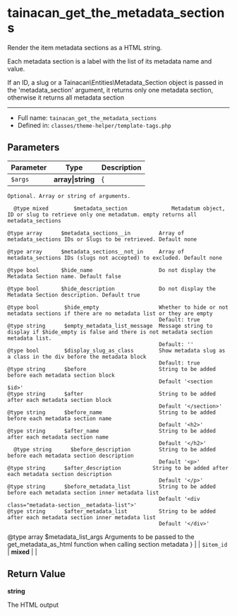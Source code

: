 # tainacan_get_the_metadata_sections


Render the item metadata sections as a HTML string.

Each metadata section is a label with the list of its metadata name and value.

If an ID, a slug or a Tainacan\Entities\Metadata_Section object is passed in the 'metadata_section' argument, it returns only one metadata section, otherwise
it returns all metadata section

***

* Full name: `tainacan_get_the_metadata_sections`
* Defined in: `classes/theme-helper/template-tags.php`

## Parameters

| Parameter  | Type              | Description                                                                                                                                                                                                                                                                                                                                                                                                                                                                                                                                                                                                                                                                                                                                                                                                                                                                                                                                                                                                                                                                                                                                                                                                                                                                                                                                                                                                                                                                                                                                                                                                                                                                                                                                                                                                                                                                                                                                                                                                                                                                                                                                                                                                                                                                                                                                                                                                                                                                                                                                                                                                                                                                                                                                                                                                                                                                             |
|------------|-------------------|-----------------------------------------------------------------------------------------------------------------------------------------------------------------------------------------------------------------------------------------------------------------------------------------------------------------------------------------------------------------------------------------------------------------------------------------------------------------------------------------------------------------------------------------------------------------------------------------------------------------------------------------------------------------------------------------------------------------------------------------------------------------------------------------------------------------------------------------------------------------------------------------------------------------------------------------------------------------------------------------------------------------------------------------------------------------------------------------------------------------------------------------------------------------------------------------------------------------------------------------------------------------------------------------------------------------------------------------------------------------------------------------------------------------------------------------------------------------------------------------------------------------------------------------------------------------------------------------------------------------------------------------------------------------------------------------------------------------------------------------------------------------------------------------------------------------------------------------------------------------------------------------------------------------------------------------------------------------------------------------------------------------------------------------------------------------------------------------------------------------------------------------------------------------------------------------------------------------------------------------------------------------------------------------------------------------------------------------------------------------------------------------------------------------------------------------------------------------------------------------------------------------------------------------------------------------------------------------------------------------------------------------------------------------------------------------------------------------------------------------------------------------------------------------------------------------------------------------------------------------------------------------|
| `$args`    | **array\|string** | {
    Optional. Array or string of arguments.

	  @type mixed		 $metadata_section				Metadatum object, ID or slug to retrieve only one metadatum. empty returns all metadata_sections

    @type array		 $metadata_sections__in			Array of metadata_sections IDs or Slugs to be retrieved. Default none

    @type array		 $metadata_sections__not_in		Array of metadata_sections IDs (slugs not accepted) to excluded. Default none

    @type bool		 $hide_name						Do not display the Metadata Section name. Default false

    @type bool		 $hide_description				Do not display the Metadata Section description. Default true

    @type bool        $hide_empty                	Whether to hide or not metadata sections if there are no metadata list or they are empty
                                                 	Default: true
    @type string      $empty_metadata_list_message 	Message string to display if $hide_empty is false and there is not metadata section metadata list.
                                                 	Default: ''
    @type bool        $display_slug_as_class     	Show metadata slug as a class in the div before the metadata block
                                                 	Default: true
    @type string      $before                    	String to be added before each metadata section block
                                                 	Default '<section $id>'
    @type string      $after		                String to be added after each metadata section block
                                                 	Default '</section>'
    @type string      $before_name              	String to be added before each metadata section name
                                                 	Default '<h2>'
    @type string      $after_name               	String to be added after each metadata section name
                                                 	Default '</h2>'
	  @type string      $before_description         String to be added before each metadata section description
                                                 	Default '<p>'
    @type string      $after_description          String to be added after each metadata section description
                                                 	Default '</p>'
    @type string      $before_metadata_list      	String to be added before each metadata section inner metadata list
                                                 	Default '<div class="metadata-section__metadata-list">'
    @type string      $after_metadata_list       	String to be added after each metadata section inner metadata list
                                                 	Default '</div>'
  @type array		$metadata_list_args			Arguments to be passed to the get_metadata_as_html function when calling section metadata
} |
| `$item_id` | **mixed**         |                                                                                                                                                                                                                                                                                                                                                                                                                                                                                                                                                                                                                                                                                                                                                                                                                                                                                                                                                                                                                                                                                                                                                                                                                                                                                                                                                                                                                                                                                                                                                                                                                                                                                                                                                                                                                                                                                                                                                                                                                                                                                                                                                                                                                                                                                                                                                                                                                                                                                                                                                                                                                                                                                                                                                                                                                                                                                         |

## Return Value

**string**

The HTML output
